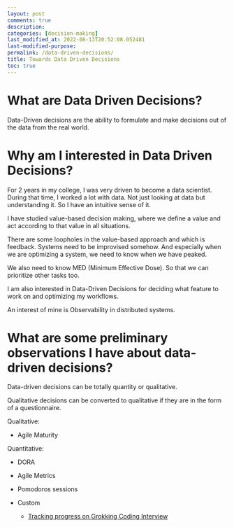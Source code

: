 ```yaml
---
layout: post
comments: true
description: 
categories: [decision-making]
last_modified_at: 2022-08-13T20:52:08.052481
last-modified-purpose:
permalink: /data-driven-decisions/
title: Towards Data Driven Decisions
toc: true
---
```


# What are Data Driven Decisions? 

Data-Driven decisions are the ability to formulate and make decisions out of the data from the real world. 

# Why am I interested in Data Driven Decisions?

For 2 years in my college, I was very driven to become a data scientist. During that time, I worked a lot with data. Not just looking at data but understanding it. So I have an intuitive sense of it.

I have studied value-based decision making, where we define a value and act according to that value in all situations.

There are some loopholes in the value-based approach and which is feedback. Systems need to be improvised somehow. And especially when we are optimizing a system, we need to know when we have peaked.

We also need to know MED (Minimum Effective Dose). So that we can prioritize other tasks too.

I am also interested in Data-Driven Decisions for deciding what feature to work on and optimizing my workflows.

An interest of mine is Observability in distributed systems.

# What are some preliminary observations I have about data-driven decisions?

Data-driven decisions can be totally quantity or qualitative.

Qualitative decisions can be converted to qualitative if they are in the form of a questionnaire.

Qualitative:
- Agile Maturity 

Quantitative:
- DORA
- Agile Metrics
- Pomodoros sessions

- Custom
    - [Tracking progress on Grokking Coding Interview](https://docs.google.com/spreadsheets/d/1YsS40schcRMpdaqmuDj_UhGGv4e0S3N7oDOlrIincpw/edit?usp=sharing)